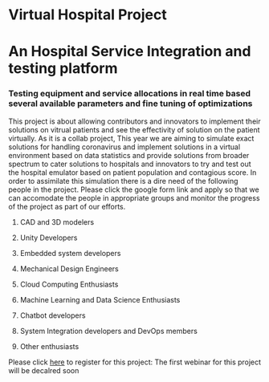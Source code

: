 # Virtual Hospital Project 
# An Hospital Service Integration and testing platform
### Testing equipment and service allocations in real time based several available parameters and fine tuning of optimizations
This project is about allowing contributors and innovators to implement their solutions on vitrual patients and see the effectivity of solution on the patient virtually. As it is a collab project, This year we are aiming to simulate exact solutions for handling coronavirus and implement solutions in a virtual environment based on data statistics and provide solutions from broader spectrum to cater solutions to hospitals and innovators to try and test out the hospital emulator based on patient population and contagious score. In order to assimilate this simulation there is a dire need of the following people in the project. Please click the google form link and apply so that we can accomodate the people in appropriate groups and monitor the progress of the project as part of our efforts.

1. CAD and 3D modelers

2. Unity Developers

3. Embedded system developers

4. Mechanical Design Engineers

5. Cloud Computing Enthusiasts

6. Machine Learning and Data Science Enthusiasts

7. Chatbot developers

8. System Integration developers and DevOps members

9. Other enthusiasts

Please click [here](https://docs.google.com/forms/d/e/1FAIpQLSdW77azWsT_ci9vQ7InK1CGUR802e6wE5JeLj3l0uUkWkJ4NA/viewform?usp=sf_link)
to register for this project: 
The first webinar for this project will be decalred soon

